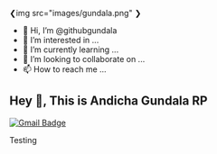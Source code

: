 ❮img src="images/gundala.png" ❯
- 👋 Hi, I’m @githubgundala
- 👀 I’m interested in ...
- 🌱 I’m currently learning ...
- 💞️ I’m looking to collaborate on ...
- 📫 How to reach me ...

## Hey 👋, This is Andicha Gundala RP
[![Gmail Badge](https://img.shields.io/badge/-dichagundala@gmail.com-c14438?style=flat&logo=Gmail&logoColor=white&link=mailto:dichagundala@gmail.com)](mailto:dichagundala@gmail.com) <p align='left'>Testing</p>
